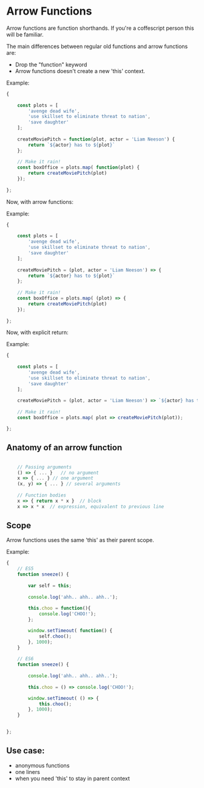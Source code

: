 
# Arrow Functions


Arrow functions are function shorthands. If you're a coffescript person this will be familiar.

The main differences between regular old functions and arrow functions are:

- Drop the "function" keyword
- Arrow functions doesn't create a new 'this' context.

Example:

```javascript
{
    
    const plots = [
        'avenge dead wife',
        'use skillset to eliminate threat to nation',
        'save daughter'
    ];
    
    createMoviePitch = function(plot, actor = 'Liam Neeson') {
        return `${actor} has to ${plot}`
    };
    
    // Make it rain!
    const boxOffice = plots.map( function(plot) {
        return createMoviePitch(plot)
    });   
    
};
```

Now, with arrow functions:

Example:

```javascript
{
    
    const plots = [
        'avenge dead wife',
        'use skillset to eliminate threat to nation',
        'save daughter'
    ];
    
    createMoviePitch = (plot, actor = 'Liam Neeson') => {
        return `${actor} has to ${plot}`
    };
    
    // Make it rain!
    const boxOffice = plots.map( (plot) => {
        return createMoviePitch(plot)
    });   
    
};
```

Now, with explicit return:

Example:

```javascript
{
    
    const plots = [
        'avenge dead wife',
        'use skillset to eliminate threat to nation',
        'save daughter'
    ];
    
    createMoviePitch = (plot, actor = 'Liam Neeson') => `${actor} has to ${plot}`;
    
    // Make it rain!
    const boxOffice = plots.map( plot => createMoviePitch(plot));

};
```

## Anatomy of an arrow function

```javascript

    // Passing arguments 
    () => { ... }   // no argument
    x => { ... } // one argument
    (x, y) => { ... } // several arguments
    
    // Function bodies
    x => { return x * x }  // block
    x => x * x  // expression, equivalent to previous line
```


## Scope

Arrow functions uses the same 'this' as their parent scope.

Example:

```javascript
{
    // ES5
    function sneeze() {
        
        var self = this;
        
        console.log('ahh.. ahh.. ahh..');
                
        this.choo = function(){
            console.log('CHOO!');
        };

        window.setTimeout( function() {
            self.choo();
        }, 1000);
    }
    
    // ES6
    function sneeze() {
    
        console.log('ahh.. ahh.. ahh..');
                
        this.choo = () => console.log('CHOO!');

        window.setTimeout( () => {
            this.choo();
        }, 1000);
    } 
    

};
```

## Use case: 

- anonymous functions 
- one liners
- when you need 'this' to stay in parent context
